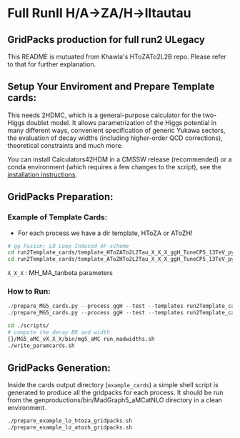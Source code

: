 # Full RunII H/A->ZA/H->lltautau 
## GridPacks production for full run2 ULegacy
This README is mutuated from Khawla's HToZATo2L2B repo. Please refer to that for further explanation.
 
## Setup Your Enviroment and Prepare Template cards:
This needs 2HDMC, which is a general-purpose calculator for the two-Higgs doublet model.
It allows parametrization of the Higgs potential in many different ways, convenient specification of generic Yukawa sectors, the evaluation of decay widths (including higher-order QCD corrections), theoretical constraints and much more.

You can install Calculators42HDM in a CMSSW release (recommended)
or a conda environment (which requires a few changes to the script), see the [installation instructions](https://github.com/kjaffel/Calculators42HDM/blob/master/README.md).
## GridPacks Preparation:
### Example of Template Cards:
- For each process we have a dir template, HToZA or AToZH!
```bash
# gg Fusion; LO Loop Induced 4F-scheme
cd run2Template_cards/template_HToZATo2L2Tau_X_X_X_ggH_TuneCP5_13TeV_pythia8
cd run2Template_cards/template_AToZHTo2L2Tau_X_X_X_ggH_TuneCP5_13TeV_pythia8
```
``X_X_X`` : MH_MA_tanbeta parameters
### How to Run:
```python
./prepare_MG5_cards.py --process ggH --test --templates run2Template_cards/  --mode H
./prepare_MG5_cards.py --process ggH --test --templates run2Template_cards/  --mode A
```
```bash 
cd ./scripts/
# compute the decay BR and width 
{}/MG5_aMC_vX_X_X/bin/mg5_aMC run_madwidths.sh 
./write_paramcards.sh

```
## GridPacks Generation:
Inside the cards output directory (``example_cards``) a simple shell script is generated to produce all the gridpacks for each process.
It should be run from the genproductions/bin/MadGraph5_aMCatNLO directory in a clean environment.
```bash
./prepare_example_lo_htoza_gridpacks.sh
./prepare_example_lo_atozh_gridpacks.sh
```
